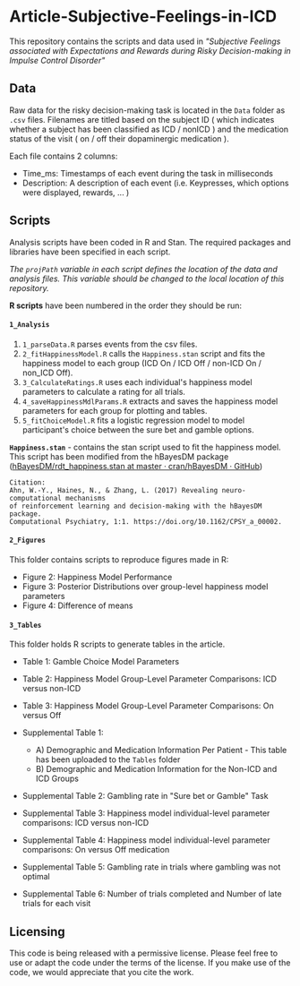 # Article-Subjective-Feelings-in-ICD

This repository contains the scripts and data used in *"Subjective Feelings associated with Expectations and Rewards during Risky Decision-making in Impulse Control Disorder"*


## Data
Raw data for the risky decision-making task is located in the `Data` folder as `.csv` files. Filenames are titled based on the subject ID ( which indicates whether a subject has been classified as ICD / nonICD ) and the medication status of the visit ( on / off their dopaminergic medication ). 

Each file contains 2 columns:
* Time_ms: Timestamps of each event during the task in milliseconds
* Description: A description of each event (i.e. Keypresses, which options were displayed, rewards, ... )

## Scripts
Analysis scripts have been coded in R and Stan. The required packages and libraries have been specified in each script.

*The `projPath` variable in each script defines the location of the data and analysis files. This variable should be changed to the local location of this repository.*

**R scripts** have been numbered in the order they should be run: 
#### `1_Analysis`
1. `1_parseData.R` parses events from the csv files.
2. `2_fitHappinessModel.R` calls the `Happiness.stan` script and fits the happiness model to each group (ICD On / ICD Off / non-ICD On / non_ICD Off).
3. `3_CalculateRatings.R` uses each individual's happiness model parameters to calculate a rating for all trials.
4. `4_saveHappinessMdlParams.R` extracts and saves the happiness model parameters for each group for plotting and tables.
5. `5_fitChoiceModel.R` fits a logistic regression model to model participant's choice between the sure bet and gamble options.


**`Happiness.stan`** - contains the stan script used to fit the happiness model. This script has been modified from the hBayesDM package ([hBayesDM/rdt_happiness.stan at master · cran/hBayesDM · GitHub](https://github.com/cran/hBayesDM/blob/master/inst/stan_files/rdt_happiness.stan))
```
Citation:
Ahn, W.-Y., Haines, N., & Zhang, L. (2017) Revealing neuro-computational mechanisms 
of reinforcement learning and decision-making with the hBayesDM package. 
Computational Psychiatry, 1:1. https://doi.org/10.1162/CPSY_a_00002.
```

#### `2_Figures`
This folder contains scripts to reproduce figures made in R:
* Figure 2: Happiness Model Performance
* Figure 3: Posterior Distributions over group-level happiness model parameters
* Figure 4: Difference of means

#### `3_Tables`
This folder holds R scripts to generate tables in the article.
* Table 1: Gamble Choice Model Parameters
* Table 2: Happiness Model Group-Level Parameter Comparisons: ICD versus non-ICD
* Table 3: Happiness Model Group-Level Parameter Comparisons: On versus Off


* Supplemental Table 1: 
  * A) Demographic and Medication Information Per Patient - This table has been uploaded to the `Tables` folder
  * B) Demographic and Medication Information for the Non-ICD and ICD Groups
* Supplemental Table 2: Gambling rate in "Sure bet or Gamble" Task
* Supplemental Table 3: Happiness model individual-level parameter comparisons: ICD versus non-ICD
* Supplemental Table 4: Happiness model individual-level parameter comparisons: On versus Off medication
* Supplemental Table 5: Gambling rate in trials where gambling was not optimal
* Supplemental Table 6: Number of trials completed and Number of late trials for each visit

## Licensing

This code is being released with a permissive license. Please feel free to use or adapt the code under the terms of the license. If you make use of the code, we would appreciate that you cite the work.
